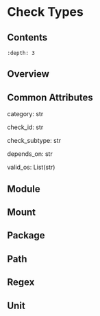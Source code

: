 # Check Types

## Contents

```{contents} Contents
:depth: 3
```

## Overview

## Common Attributes

category: str

check_id: str

check_subtype: str

depends_on: str

valid_os: List(str)


## Module

## Mount

## Package

## Path

## Regex

## Unit

